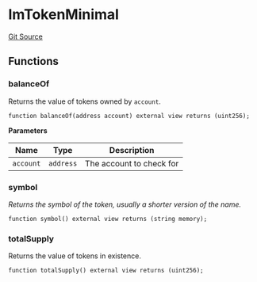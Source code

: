 # ImTokenMinimal
[Git Source](https://github.com/malda-protocol/malda-lending/blob/b62e113034d94e880ebb241b8fad49eb27118646/src\interfaces\ImToken.sol)


## Functions
### balanceOf

Returns the value of tokens owned by `account`.


```solidity
function balanceOf(address account) external view returns (uint256);
```
**Parameters**

|Name|Type|Description|
|----|----|-----------|
|`account`|`address`|The account to check for|


### symbol

*Returns the symbol of the token, usually a shorter version of the
name.*


```solidity
function symbol() external view returns (string memory);
```

### totalSupply

Returns the value of tokens in existence.


```solidity
function totalSupply() external view returns (uint256);
```


